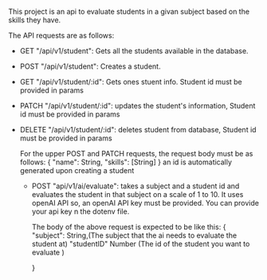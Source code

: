 This project is an api to evaluate students in a givan subject based on the skills they have.

The API requests are as follows:

- GET "/api/v1/student": Gets all the students available in the database.
- POST "/api/v1/student": Creates a student.
- GET "/api/v1/student/:id": Gets ones stuent info. Student id must be provided in params
- PATCH "/api/v1/student/:id": updates the student's information, Student id must be provided in params
- DELETE "/api/v1/student/:id": deletes student from database, Student id must be provided in params

  For the upper POST and PATCH requests, the request body must be as follows:
  {
    "name": String,
    "skills": [String]
  }
  an id is automatically generated upon creating a student

  - POST "api/v1/ai/evaluate": takes a subject and a student id and evaluates the student in that subject on a scale of 1 to 10. It uses openAI API so, an openAI API key must be provided. You can provide your api key n the dotenv file.

    The body of the above request is expected to be like this:
    {
      "subject": String,(The subject that the ai needs to evaluate the student at)
      "studentID" Number (The id of the student you want to evaluate )
    
    }
